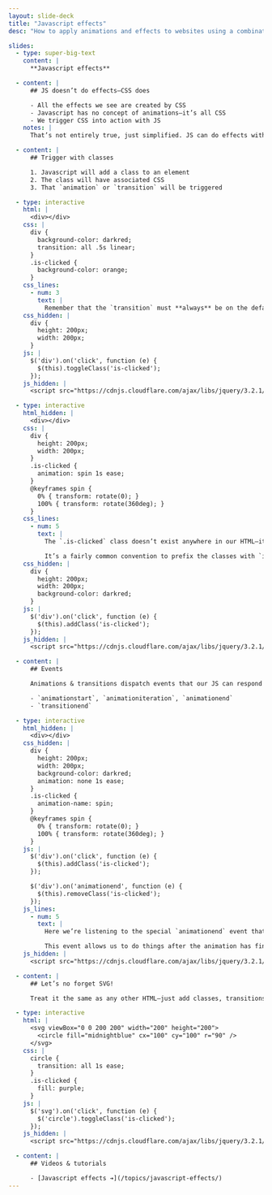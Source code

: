 ```yaml
---
layout: slide-deck
title: "Javascript effects"
desc: "How to apply animations and effects to websites using a combination of Javascript and CSS."

slides:
  - type: super-big-text
    content: |
      **Javascript effects**

  - content: |
      ## JS doesn’t do effects—CSS does

      - All the effects we see are created by CSS
      - Javascript has no concept of animations—it’s all CSS
      - We trigger CSS into action with JS
    notes: |
      That’s not entirely true, just simplified. JS can do effects with the `<canvas>` tag: it’ll do full 2D & 3D graphics and interactions.

  - content: |
      ## Trigger with classes

      1. Javascript will add a class to an element
      2. The class will have associated CSS
      3. That `animation` or `transition` will be triggered

  - type: interactive
    html: |
      <div></div>
    css: |
      div {
        background-color: darkred;
        transition: all .5s linear;
      }
      .is-clicked {
        background-color: orange;
      }
    css_lines:
      - num: 3
        text: |
          Remember that the `transition` must **always** be on the default state—never on the `:hover` or the class that JS adds.
    css_hidden: |
      div {
        height: 200px;
        width: 200px;
      }
    js: |
      $('div').on('click', function (e) {
        $(this).toggleClass('is-clicked');
      });
    js_hidden: |
      <script src="https://cdnjs.cloudflare.com/ajax/libs/jquery/3.2.1/jquery.min.js"></script>

  - type: interactive
    html_hidden: |
      <div></div>
    css: |
      div {
        height: 200px;
        width: 200px;
      }
      .is-clicked {
        animation: spin 1s ease;
      }
      @keyframes spin {
        0% { transform: rotate(0); }
        100% { transform: rotate(360deg); }
      }
    css_lines:
      - num: 5
        text: |
          The `.is-clicked` class doesn’t exist anywhere in our HTML—it’s added by the Javascript code.

          It’s a fairly common convention to prefix the classes with `is-` or `js-` to denote that Javascript is the thing that is affecting this class.
    css_hidden: |
      div {
        height: 200px;
        width: 200px;
        background-color: darkred;
      }
    js: |
      $('div').on('click', function (e) {
        $(this).addClass('is-clicked');
      });
    js_hidden: |
      <script src="https://cdnjs.cloudflare.com/ajax/libs/jquery/3.2.1/jquery.min.js"></script>

  - content: |
      ## Events

      Animations & transitions dispatch events that our JS can respond to:

      - `animationstart`, `animationiteration`, `animationend`
      - `transitionend`

  - type: interactive
    html_hidden: |
      <div></div>
    css_hidden: |
      div {
        height: 200px;
        width: 200px;
        background-color: darkred;
        animation: none 1s ease;
      }
      .is-clicked {
        animation-name: spin;
      }
      @keyframes spin {
        0% { transform: rotate(0); }
        100% { transform: rotate(360deg); }
      }
    js: |
      $('div').on('click', function (e) {
        $(this).addClass('is-clicked');
      });

      $('div').on('animationend', function (e) {
        $(this).removeClass('is-clicked');
      });
    js_lines:
      - num: 5
        text: |
          Here we’re listening to the special `animationend` event that isn’t triggered by the user, but’s triggered by the CSS when the keyframe animation completes.

          This event allows us to do things after the animation has finished playing.
    js_hidden: |
      <script src="https://cdnjs.cloudflare.com/ajax/libs/jquery/3.2.1/jquery.min.js"></script>

  - content: |
      ## Let’s no forget SVG!

      Treat it the same as any other HTML—just add classes, transitions & animations

  - type: interactive
    html: |
      <svg viewBox="0 0 200 200" width="200" height="200">
        <circle fill="midnightblue" cx="100" cy="100" r="90" />
      </svg>
    css: |
      circle {
        transition: all 1s ease;
      }
      .is-clicked {
        fill: purple;
      }
    js: |
      $('svg').on('click', function (e) {
        $('circle').toggleClass('is-clicked');
      });
    js_hidden: |
      <script src="https://cdnjs.cloudflare.com/ajax/libs/jquery/3.2.1/jquery.min.js"></script>

  - content: |
      ## Videos & tutorials

      - [Javascript effects ➔](/topics/javascript-effects/)
---
```

